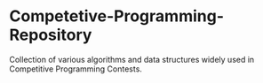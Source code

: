 # Competetive-Programming-Repository
Collection of various algorithms and data structures widely used in Competitive Programming Contests.

